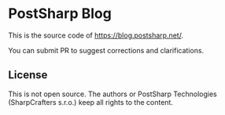 # PostSharp Blog

This is the source code of https://blog.postsharp.net/.

You can submit PR to suggest corrections and clarifications.

## License 

This is not open source. The authors or PostSharp Technologies (SharpCrafters s.r.o.) keep all rights to the content.
